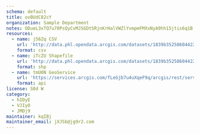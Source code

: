 ```yaml
---
schema: default
title: ovBUdC82cY 
organization: Sample Department 
notes: ODueL3xTQ7u70PsQyCvMJSGDtSRjnKrHalVWZlYvmpmFMXxNyA9hh15jtis6q1B 3kwI8KFJEcO9NPaR0de Ho4qBiwUpr8U5g64 
resources:
  - name: j56Zq CSV
    url: 'http://data.phl.opendata.arcgis.com/datasets/1839b35258604422b0b520cbb668df0d_0.csv'
    format: csv
  - name: iTcZU Shapefile
    url: 'http://data.phl.opendata.arcgis.com/datasets/1839b35258604422b0b520cbb668df0d_0.zip'
    format: shp
  - name: tmU0N GeoService
    url: 'https://services.arcgis.com/fLeGjb7u4uXqeF9q/arcgis/rest/services/Air_Monitoring_Stations/FeatureServer/0/query'
    format: api
license: S0d W 
category:
  - hIDyE 
  - VJIyO 
  - JMDj9 
maintainer: kqIBj  
maintainer_email: jXJSb@jg9r2.com
---
```

